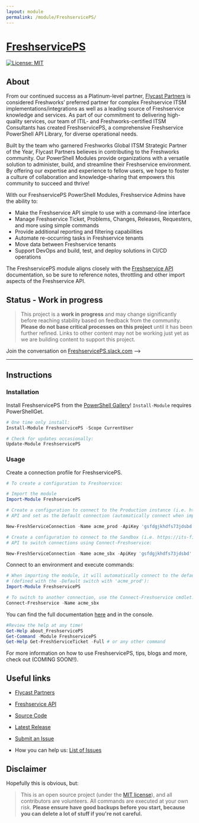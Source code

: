 ```yaml
---
layout: module
permalink: /module/FreshservicePS/
---
```

# [FreshservicePS](https://www.flycastpartners.com/FreshservicePS)

<!-- [![PowerShell Gallery](https://img.shields.io/powershellgallery/dt/FreshservicePS.svg?style=for-the-badge)](https://www.powershellgallery.com/packages/FreshservicePS) -->
[![License: MIT](https://img.shields.io/badge/License-MIT-yellow.svg)](https://opensource.org/licenses/MIT)

## About
From our continued success as a Platinum-level partner, [Flycast Partners] is considered Freshworks’ preferred partner for complex Freshservice ITSM implementations/integrations as well as a leading source of Freshservice knowledge and services. As part of our commitment to delivering high-quality services, our team of ITIL- and Freshworks-certified ITSM Consultants has created FreshservicePS, a comprehensive Freshservice PowerShell API Library, for diverse operational needs.  

Built by the team who garnered Freshworks Global ITSM Strategic Partner of the Year, Flycast Partners believes in contributing to the Freshworks community. Our PowerShell Modules provide organizations with a versatile solution to administer, build, and streamline their Freshservice environment. By offering our expertise and experience to fellow users, we hope to foster a culture of collaboration and knowledge-sharing that empowers this community to succeed and thrive!

With our FreshservicePS PowerShell Modules, Freshservice Admins have the ability to:

- Make the Freshservice API simple to use with a command-line interface
- Manage Freshservice Ticket, Problems, Changes, Releases, Requesters, and more using simple commands
- Provide additional reporting and filtering capabilities
- Automate re-occurring tasks in Freshservice tenants
- Move data between Freshservice tenants
- Support DevOps and build, test, and deploy solutions in CI/CD operations

The FreshservicePS module aligns closely with the [Freshservice API] documentation, so be sure to reference notes, throttling and other import aspects of the Freshservice API.

## Status - Work in progress

> This project is a **work in progress** and may change significantly before reaching stability based on feedback from the community.
> **Please do not base critical processes on this project** until it has been further refined.  Links to other content may not be working
just yet as we are building content to support this project.

Join the conversation on [FreshservicePS.slack.com](https://join.slack.com/t/FreshservicePS/shared_invite/zt-1vs492no4-A8POa73T~0a8C9mgfB7odQ) -->

---

## Instructions

### Installation

Install FreshservicePS from the [PowerShell Gallery]! `Install-Module` requires PowerShellGet.

```powershell
# One time only install:
Install-Module FreshservicePS -Scope CurrentUser

# Check for updates occasionally:
Update-Module FreshservicePS
```

### Usage

Create a connection profile for FreshservicePS.

```powershell
# To create a configuration to Freshservice:

# Import the module
Import-Module FreshservicePS

# Create a configuration to connect to the Production instance (i.e. https://acme-corp.freshservice.com)
# API and set as the Default connection (automatically connect when importing the module):

New-FreshServiceConnection -Name acme_prod -ApiKey 'gsfdgjkhdfs73jdsbd' -Tenant 'acme-corp' -Environment Production -Default $true

# Create a configuration to connect to the Sandbox (i.e. https://its-fine-fs-sandbox.freshservice.com) 
# API to switch connections using Connect-Freshservice:

New-FreshServiceConnection -Name acme_sbx -ApiKey 'gsfdgjkhdfs73jdsbd' -Tenant 'acme-corp' -Environment Sandbox -Default $false
```

Connect to an environment and execute commands:

```powershell
# When importing the module, it will automatically connect to the default instance 
# (defined with the -Default switch with 'acme_prod'):
Import-Module FreshservicePS

# To switch to another connection, use the Connect-Freshservice cmdlet:
Connect-Freshservice -Name acme_sbx 
```

You can find the full documentation [here](https://flycastpartners.com/FreshservicePS) and in the console.

```powershell
#Review the help at any time!
Get-Help about_FreshservicePS
Get-Command -Module FreshservicePS
Get-Help Get-FreshServiceTicket -Full # or any other command
```

For more information on how to use FreshservicePS, tips, blogs and more, check out (COMING SOON!!).

<!-- ### Contribute

Want to contribute to FreshservicePS? Great!
We appreciate who invests their time to make our modules the best they can be. -->

<!-- Check out our guidelines on [Contributing] to our modules and documentation. -->

## Useful links

- [Flycast Partners]
- [Freshservice API]
- [Source Code]
- [Latest Release]
- [Submit an Issue]

- How you can help us: [List of Issues](https://github.com/flycastpartnersinc/FreshservicePS/issues?q=is%3Aissue+is%3Aopen+label%3Aup-for-grabs)

## Disclaimer

Hopefully this is obvious, but:

> This is an open source project (under the [MIT license]), and all contributors are volunteers. All commands are executed at your own risk. **Please ensure have good backups before you start, because you can delete a lot of stuff if you're not careful.**

<!-- reference-style links -->
  [Flycast Partners]: https://www.flycastpartners.com/
  [Freshservice API]: https://api.freshservice.com/
  [PowerShell Gallery]: https://www.powershellgallery.com/
  [Source Code]: https://github.com/flycastpartnersinc/FreshservicePS
  [Latest Release]: https://github.com/flycastpartnersinc/FreshservicePS/releases/latest
  [Submit an Issue]: https://github.com/flycastpartnersinc/FreshservicePS/issues/new
  [MIT license]: https://github.com/flycastpartnersinc/FreshservicePS/blob/main/LICENSE
